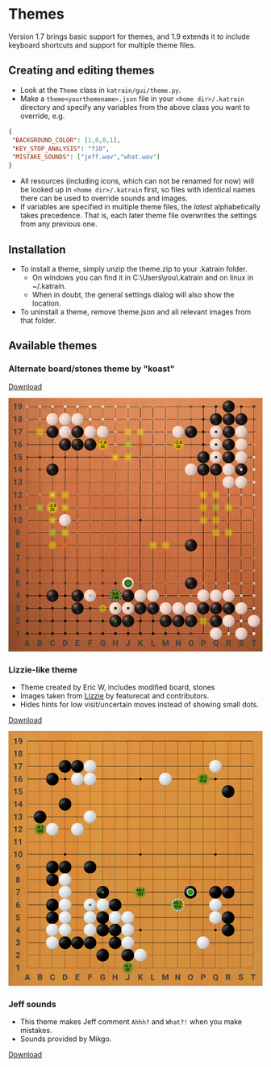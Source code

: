 # Themes

Version 1.7 brings basic support for themes, and 1.9 extends it to include keyboard shortcuts and support for multiple theme files.

## Creating and editing themes

* Look at the `Theme` class in `katrain/gui/theme.py`.
* Make a `theme<yourthemename>.json` file in your `<home dir>/.katrain` directory and specify any variables from the above class you want to override, e.g. 
 ```json
 {
  "BACKGROUND_COLOR": [1,0,0,1],
  "KEY_STOP_ANALYSIS": "f10",
  "MISTAKE_SOUNDS": ["jeff.wav","what.wav"]
}
  ```
* All resources (including icons, which can not be renamed for now) will be looked up in `<home dir>/.katrain` first, so files with identical names there can be used to override sounds and images.
* If variables are specified in multiple theme files, the *latest* alphabetically takes precedence. That is, each later theme file overwrites the settings from any previous one.

## Installation

* To install a theme, simply unzip the theme.zip to your .katrain folder. 
  * On windows you can find it in C:\Users\you\\.katrain and on linux in ~/.katrain.
  * When in doubt, the general settings dialog will also show the location.
* To uninstall a theme, remove theme.json and all relevant images from that folder.

## Available themes

### Alternate board/stones theme by "koast"

[Download](https://github.com/sanderland/katrain/blob/master/themes/koast-theme.zip)

![Preview](https://raw.githubusercontent.com/sanderland/katrain/master/themes/koast.png)

### Lizzie-like theme

* Theme created by Eric W, includes modified board, stones
* Images taken from [Lizzie](https://github.com/featurecat/lizzie/) by featurecat and contributors.
* Hides hints for low visit/uncertain moves instead of showing small dots. 

[Download](https://github.com/sanderland/katrain/blob/master/themes/eric-lizzie-look.zip)

![Preview](https://raw.githubusercontent.com/sanderland/katrain/master/themes/eric-lizzie.png)


### Jeff sounds

* This theme makes Jeff comment `Ahhh?` and `What?!` when you make mistakes.
* Sounds provided by Mikgo.

[Download](https://github.com/sanderland/katrain/blob/master/themes/jeff-sounds.zip)

